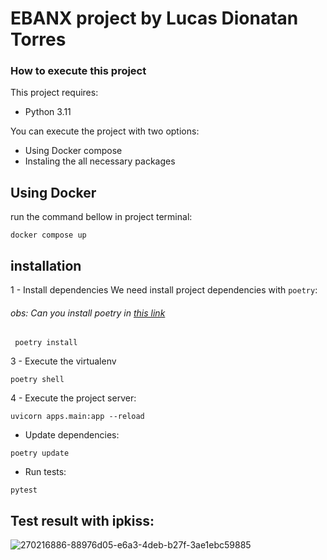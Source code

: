 # EBANX project by Lucas Dionatan Torres

### How to execute this project

This project requires:
    
   * Python 3.11

You can execute the project with two options:
- Using Docker compose
- Instaling the all necessary packages

## Using Docker
run the command bellow in project terminal:
```
docker compose up
```

## installation
1 - Install dependencies
We need install project dependencies with `poetry`:
###### obs: Can you install poetry in [this link](https://python-poetry.org/docs/)

```
 poetry install
```

3 - Execute the virtualenv

```
poetry shell
```

4 - Execute the project server:

```
uvicorn apps.main:app --reload
```

- Update dependencies:

```
poetry update
```

- Run tests:

```
pytest
```

## Test result with ipkiss:
![270216886-88976d05-e6a3-4deb-b27f-3ae1ebc59885](https://github.com/lucasldtdionatan/ebanx-test/assets/55671737/00723197-6a97-4d90-b220-ee9ab7d88c5f)
